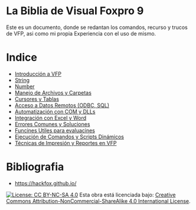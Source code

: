 # La Biblia de Visual Foxpro 9

Este es un documento, donde se redantan los comandos, recurso y trucos de VFP, asi como mi propia Experiencia con el uso de mismo.


# Indice
- [Introducción a VFP](./introduction.md)
- [String](./Types/String.md)
- [Number](./Types/Number.md)
- [Manejo de Archivos y Carpetas](./Directories.md)
- [Cursores y Tablas](./Data/Cursors.md)
- [Acceso a Datos Remotos (ODBC, SQL)](./Data/ODBC.md)
- [Automatización con COM y DLLs](./Dll.md)
- [Integración con Excel y Word](./word_Excel.md)
- [Errores Comunes y Soluciones](./Errors.md)
- [Funcines Utiles para evaluacines](./Cheats%20Sheet/evaluations.md)
- [Ejecución de Comandos y Scripts Dinámicos](./Cheats%20Sheet/run.md)
- [Técnicas de Impresión y Reportes en VFP](./Cheats%20Sheet/printer.md)

# Bibliografia

- https://hackfox.github.io/


[![License: CC BY-NC-SA 4.0](https://licensebuttons.net/l/by-nc-sa/4.0/88x31.png)](https://creativecommons.org/licenses/by-nc-sa/4.0/)
Esta obra está licenciada bajo: [Creative Commons Attribution-NonCommercial-ShareAlike 4.0 International License](https://creativecommons.org/licenses/by-nc-sa/4.0/).
